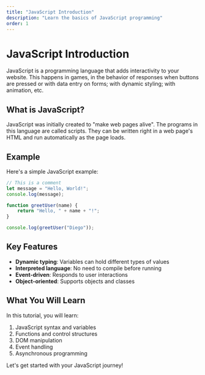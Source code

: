 ```yaml
---
title: "JavaScript Introduction"
description: "Learn the basics of JavaScript programming"
order: 1
---
```


# JavaScript Introduction

JavaScript is a programming language that adds interactivity to your website. This happens in games, in the behavior of responses when buttons are pressed or with data entry on forms; with dynamic styling; with animation, etc.

## What is JavaScript?

JavaScript was initially created to "make web pages alive". The programs in this language are called scripts. They can be written right in a web page's HTML and run automatically as the page loads.

## Example

Here's a simple JavaScript example:

```javascript
// This is a comment
let message = "Hello, World!";
console.log(message);

function greetUser(name) {
    return "Hello, " + name + "!";
}

console.log(greetUser("Diego"));
```

## Key Features

- **Dynamic typing**: Variables can hold different types of values
- **Interpreted language**: No need to compile before running
- **Event-driven**: Responds to user interactions
- **Object-oriented**: Supports objects and classes

## What You Will Learn

In this tutorial, you will learn:

1. JavaScript syntax and variables
2. Functions and control structures
3. DOM manipulation
4. Event handling
5. Asynchronous programming

Let's get started with your JavaScript journey!